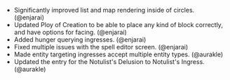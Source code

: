- Significantly improved list and map rendering inside of circles. (@enjarai)
- Updated Ploy of Creation to be able to place any kind of block correctly, and have options for facing. (@enjarai)
- Added hunger querying ingresses. (@enjarai)
- Fixed multiple issues with the spell editor screen. (@enjarai)
- Made entity targeting ingresses accept multiple entity types. (@aurakle)
- Updated the entry for the Notulist's Delusion to Notulist's Ingress. (@aurakle)

